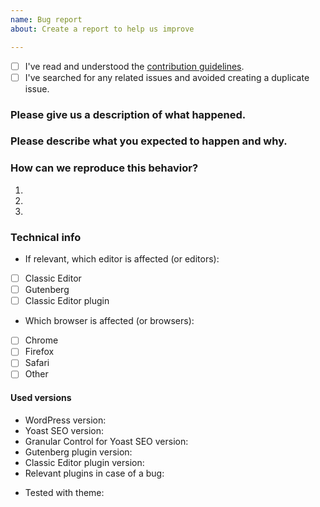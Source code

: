 ```yaml
---
name: Bug report
about: Create a report to help us improve

---
```


<!-- Please use this template when creating an issue. 
- Please check the boxes after you've created your issue.
- Please use the latest version of Yoast SEO.-->

* [ ] I've read and understood the [contribution guidelines](https://github.com/Yoast/yoast-seo-granular-control/blob/trunk/.github/CONTRIBUTING.md).
* [ ] I've searched for any related issues and avoided creating a duplicate issue.

### Please give us a description of what happened.




### Please describe what you expected to happen and why.




### How can we reproduce this behavior?
1.
2.
3.

### Technical info

<!-- You can check these boxes once you've created the issue.
- If you are using Gutenberg or the Classic Editor plugin, please make sure you have updated to the latest version.
 -->
* If relevant, which editor is affected (or editors): 
- [ ] Classic Editor
- [ ] Gutenberg
- [ ] Classic Editor plugin

<!-- You can check these boxes once you've created the issue. -->
* Which browser is affected (or browsers): 
- [ ] Chrome
- [ ] Firefox
- [ ] Safari
- [ ] Other <!-- please specify -->

#### Used versions
* WordPress version: 
* Yoast SEO version: 
* Granular Control for Yoast SEO version:
* <!-- If relevant -->Gutenberg plugin version: 
* <!-- If relevant -->Classic Editor plugin version: 
* Relevant plugins in case of a bug: 
<!-- Please make sure you can reproduce this bug with a default theme such as Twenty Seventeen. Sometimes issues may occur due to theme conflicts. -->
* Tested with theme: 
